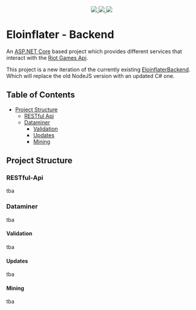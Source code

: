 <div align='center'>
  <a href='https://eloinflater.axfert.com'>
    <img src='https://tinyurl.com/BackendLogo'>
  </a>
  <a href='https://eloinflater.axfert.com/swagger/'>
    <img src='https://img.shields.io/badge/Docs-Swagger-green?logo=swagger'>
  </a>
  <a href='https://eloinflaterinstance.azurewebsites.net/'>
    <img src='https://tinyurl.com/AzureShield'>
  </a>
</div>

# **Eloinflater - Backend**

An [ASP.NET Core]("https://learn.microsoft.com/en-us/aspnet/core/introduction-to-aspnet-core?view=aspnetcore-7.0) based project which provides different services that interact with the [Riot Games Api](https://developer.riotgames.com/docs/lol).

This project is a new iteration of the currently existing [EloinflaterBackend]("https://github.com/SandroSpengler/EloInflaterBackend). Which will replace the old NodeJS version with an updated C# one.

## **Table of Contents**

- [Project Structure](#Project-Structure)
  - [RESTful Api]("RESTful-Api")
  - [Dataminer]("Dataminer")
    - [Validation]("")
    - [Updates]("")
    - [Mining]("")

## **Project Structure**

### **RESTful-Api**

tba

### **Dataminer**

tba

#### **Validation**

tba

#### **Updates**

tba

#### **Mining**

tba
